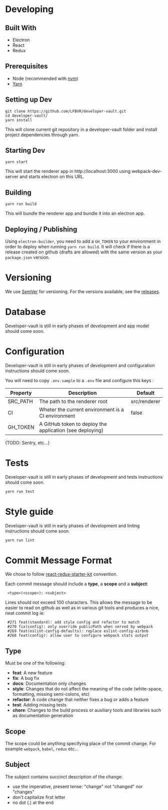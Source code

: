 
# Developing

## Built With
* Electron
* React
* Redux

## Prerequisites
* Node (recommended with [nvm](https://github.com/creationix/nvm))
* [Yarn](https://yarnpkg.com/en/docs/install)

## Setting up Dev

```shell
git clone https://github.com/LFBVR/developer-vault.git
cd developer-vault/
yarn install
```

This will clone current git repository in a developer-vault folder and install project dependencies through yarn.

## Starting Dev

```shell
yarn start
```

This will start the renderer app in http://localhost:3000 using webpack-dev-server and starts electron on this URL.

## Building

```
yarn run build
```

This will bundle the renderer app and bundle it into an electron app.

## Deploying / Publishing

Using `electron-builder`, you need to add a `GH_TOKEN` to your environment in order to deploy when running `yarn run build`.
It will check if there is a release created on github (drafts are allowed) with the same version as your `package.json` version.

# Versioning

We use [SemVer](http://semver.org/) for versioning. 
For the versions available, see the [releases](https://github.com/LFBVR/developer-vault/releases).

# Database

Developer-vault is still in early phases of development and app model should come soon.

# Configuration

Developer-vault is still in early phases of development and configuration instructions should come soon.

You will need to copy `.env.sample` to a `.env` file and configure this keys :

|Property|Description|Default|
| ------------- | ------------- | ------------- |
|SRC_PATH|The path to the renderer root|src/renderer|
|CI|Wheter the current environment is a CI environment|false|
|GH_TOKEN|A GitHub token to deploy the application (see deploying)||

(TODO: Sentry, etc...)

# Tests

Developer-vault is still in early phases of development and tests instructions should come soon.
```sh
yarn run test
```

# Style guide

Developer-vault is still in early phases of development and linting instructions should come soon.

```sh
yarn run lint
```

# Commit Message Format
We chose to follow [react-redux-starter-kit](https://github.com/davezuko/react-redux-starter-kit/blob/master/CONTRIBUTING.md) convention.

Each commit message should include a **type**, a **scope** and a **subject**:

```
 <type>(<scope>): <subject>
```

Lines should not exceed 100 characters. This allows the message to be easier to read on github as well as in various git tools and produces a nice, neat commit log ie:

```
 #271 feat(standard): add style config and refactor to match
 #270 fix(config): only override publicPath when served by webpack 
 #269 feat(eslint-config-defaults): replace eslint-config-airbnb 
 #268 feat(config): allow user to configure webpack stats output 
``` 

## Type

Must be one of the following:

* **feat**: A new feature
* **fix**: A bug fix
* **docs**: Documentation only changes
* **style**: Changes that do not affect the meaning of the code (white-space, formatting, missing
  semi-colons, etc)
* **refactor**: A code change that neither fixes a bug or adds a feature
* **test**: Adding missing tests
* **chore**: Changes to the build process or auxiliary tools and libraries such as documentation
  generation

## Scope

The scope could be anything specifying place of the commit change. For example `webpack`,
`babel`, `redux` etc...

## Subject

The subject contains succinct description of the change:

* use the imperative, present tense: "change" not "changed" nor "changes"
* don't capitalize first letter
* no dot (.) at the end
